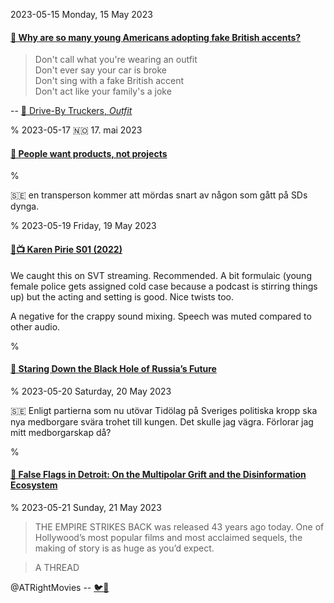 2023-05-15 Monday, 15 May 2023

#### [🔗 Why are so many young Americans adopting fake British accents?](https://www.theguardian.com/lifeandstyle/2023/may/14/fake-british-accents-americans-gen-z)

> Don't call what you're wearing an outfit  
  Don't ever say your car is broke  
  Don't sing with a fake British accent  
  Don't act like your family's a joke

-- [🎵 Drive-By Truckers, *Outfit*](https://www.youtube.com/watch?v=HyJ9JfWbKLE)

%
2023-05-17 🇳🇴 17. mai 2023

#### [🔗 People want products, not projects](https://friendshipcastle.zip/blog/product-vs-project)

%

&#x1F1F8;&#x1F1EA; en transperson kommer att mördas snart av någon som gått på SDs dynga. 

%
2023-05-19 Friday, 19 May 2023

#### [🔗📺 Karen Pirie S01 (2022)](https://www.imdb.com/title/tt11725900/?ref_=ext_shr_lnk)

We caught this on SVT streaming. Recommended. A bit formulaic (young female police gets assigned cold case because a podcast is stirring things up) but the acting and setting is good. Nice twists too. 

A negative for the crappy sound mixing. Speech was muted compared to other audio.

%

#### [🔗 Staring Down the Black Hole of Russia’s Future](https://foreignpolicy.com/2023/03/10/russia-ukraine-putin-war-future/)

%
2023-05-20 Saturday, 20 May 2023

&#x1F1F8;&#x1F1EA; Enligt partierna som nu utövar Tidölag på Sveriges politiska kropp ska nya medborgare svära trohet till kungen. Det skulle jag vägra. Förlorar jag mitt medborgarskap då?

%

#### [🔗 False Flags in Detroit: On the Multipolar Grift and the Disinformation Ecosystem](http://brockley.blogspot.com/2023/05/false-flags-in-detroit-on-multipolar.html)

%
2023-05-21 Sunday, 21 May 2023

> THE EMPIRE STRIKES BACK was released 43 years ago today. One of Hollywood’s most popular films and most acclaimed sequels, the making of story is as huge as you’d expect.

> A THREAD

@ATRightMovies
-- [🐦🧵 ](https://twitter.com/ATRightMovies/status/1660263563816992771?s=20)
